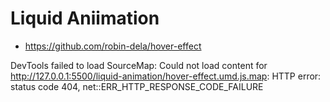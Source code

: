 # Liquid Aniimation

- https://github.com/robin-dela/hover-effect

DevTools failed to load SourceMap: Could not load content for http://127.0.0.1:5500/liquid-animation/hover-effect.umd.js.map: HTTP error: status code 404, net::ERR_HTTP_RESPONSE_CODE_FAILURE
